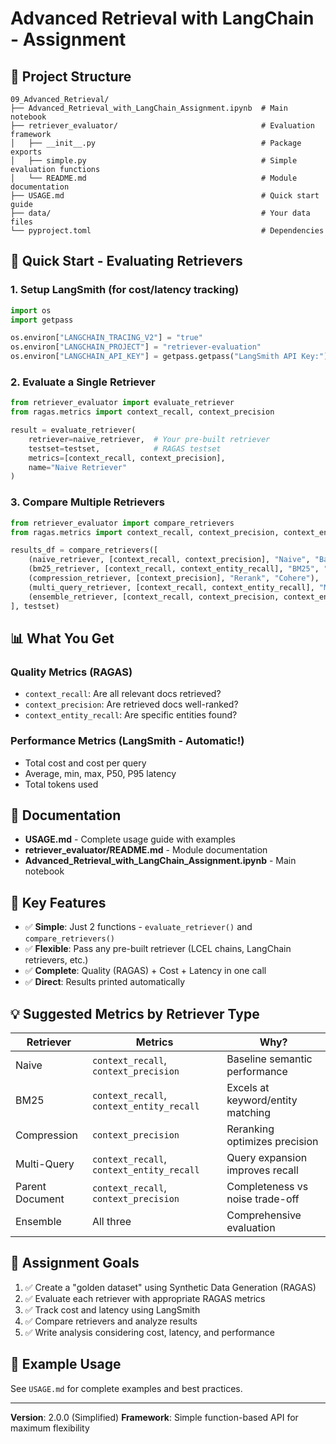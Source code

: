 # Advanced Retrieval with LangChain - Assignment

## 📁 Project Structure

```
09_Advanced_Retrieval/
├── Advanced_Retrieval_with_LangChain_Assignment.ipynb  # Main notebook
├── retriever_evaluator/                                # Evaluation framework
│   ├── __init__.py                                     # Package exports
│   ├── simple.py                                       # Simple evaluation functions
│   └── README.md                                       # Module documentation
├── USAGE.md                                            # Quick start guide
├── data/                                               # Your data files
└── pyproject.toml                                      # Dependencies
```

## 🎯 Quick Start - Evaluating Retrievers

### 1. Setup LangSmith (for cost/latency tracking)

```python
import os
import getpass

os.environ["LANGCHAIN_TRACING_V2"] = "true"
os.environ["LANGCHAIN_PROJECT"] = "retriever-evaluation"
os.environ["LANGCHAIN_API_KEY"] = getpass.getpass("LangSmith API Key:")
```

### 2. Evaluate a Single Retriever

```python
from retriever_evaluator import evaluate_retriever
from ragas.metrics import context_recall, context_precision

result = evaluate_retriever(
    retriever=naive_retriever,  # Your pre-built retriever
    testset=testset,            # RAGAS testset
    metrics=[context_recall, context_precision],
    name="Naive Retriever"
)
```

### 3. Compare Multiple Retrievers

```python
from retriever_evaluator import compare_retrievers
from ragas.metrics import context_recall, context_precision, context_entity_recall

results_df = compare_retrievers([
    (naive_retriever, [context_recall, context_precision], "Naive", "Baseline"),
    (bm25_retriever, [context_recall, context_entity_recall], "BM25", "Keyword"),
    (compression_retriever, [context_precision], "Rerank", "Cohere"),
    (multi_query_retriever, [context_recall, context_entity_recall], "Multi-Query", "Expansion"),
    (ensemble_retriever, [context_recall, context_precision, context_entity_recall], "Ensemble", "Combined"),
], testset)
```

## 📊 What You Get

### Quality Metrics (RAGAS)
- `context_recall`: Are all relevant docs retrieved?
- `context_precision`: Are retrieved docs well-ranked?
- `context_entity_recall`: Are specific entities found?

### Performance Metrics (LangSmith - Automatic!)
- Total cost and cost per query
- Average, min, max, P50, P95 latency
- Total tokens used

## 📖 Documentation

- **USAGE.md** - Complete usage guide with examples
- **retriever_evaluator/README.md** - Module documentation
- **Advanced_Retrieval_with_LangChain_Assignment.ipynb** - Main notebook

## 🔑 Key Features

- ✅ **Simple**: Just 2 functions - `evaluate_retriever()` and `compare_retrievers()`
- ✅ **Flexible**: Pass any pre-built retriever (LCEL chains, LangChain retrievers, etc.)
- ✅ **Complete**: Quality (RAGAS) + Cost + Latency in one call
- ✅ **Direct**: Results printed automatically

## 💡 Suggested Metrics by Retriever Type

| Retriever | Metrics | Why? |
|-----------|---------|------|
| Naive | `context_recall`, `context_precision` | Baseline semantic performance |
| BM25 | `context_recall`, `context_entity_recall` | Excels at keyword/entity matching |
| Compression | `context_precision` | Reranking optimizes precision |
| Multi-Query | `context_recall`, `context_entity_recall` | Query expansion improves recall |
| Parent Document | `context_recall`, `context_precision` | Completeness vs noise trade-off |
| Ensemble | All three | Comprehensive evaluation |

## 🚀 Assignment Goals

1. ✅ Create a "golden dataset" using Synthetic Data Generation (RAGAS)
2. ✅ Evaluate each retriever with appropriate RAGAS metrics
3. ✅ Track cost and latency using LangSmith
4. ✅ Compare retrievers and analyze results
5. ✅ Write analysis considering cost, latency, and performance

## 📝 Example Usage

See `USAGE.md` for complete examples and best practices.

---

**Version**: 2.0.0 (Simplified)
**Framework**: Simple function-based API for maximum flexibility
